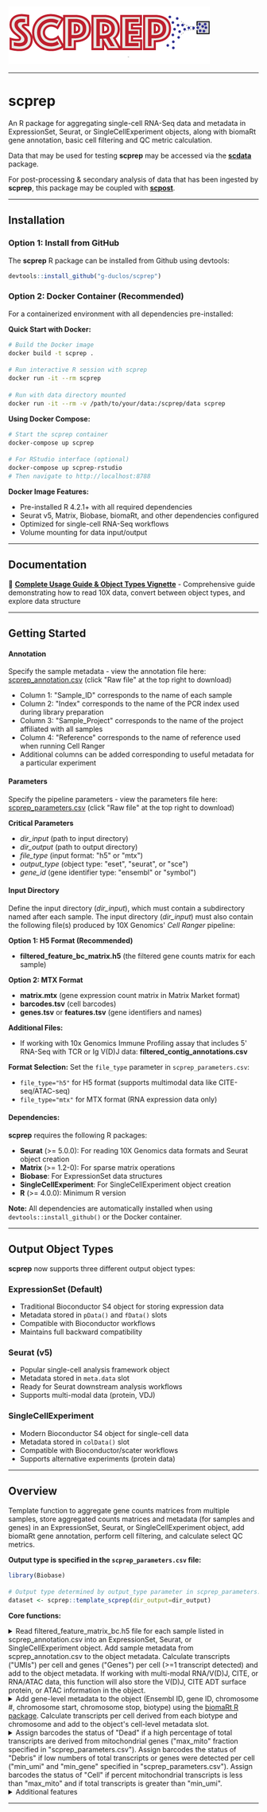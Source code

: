 ![Logo](inst/extdata/scprep_Logo_v2.png)

***

# **scprep**
An R package for aggregating single-cell RNA-Seq data and metadata in ExpressionSet, Seurat, or SingleCellExperiment objects, along with biomaRt gene annotation, basic cell filtering and QC metric calculation.

Data that may be used for testing **scprep** may be accessed via the **[scdata](https://github.com/g-duclos/scdata)** package.

For post-processing & secondary analysis of data that has been ingested by **scprep**, this package may be coupled with **[scpost](https://github.com/g-duclos/scpost)**.

***

## Installation

### Option 1: Install from GitHub
The **scprep** R package can be installed from Github using devtools:
```r
devtools::install_github("g-duclos/scprep")
```

### Option 2: Docker Container (Recommended)
For a containerized environment with all dependencies pre-installed:

**Quick Start with Docker:**
```bash
# Build the Docker image
docker build -t scprep .

# Run interactive R session with scprep
docker run -it --rm scprep

# Run with data directory mounted
docker run -it --rm -v /path/to/your/data:/scprep/data scprep
```

**Using Docker Compose:**
```bash
# Start the scprep container
docker-compose up scprep

# For RStudio interface (optional)
docker-compose up scprep-rstudio
# Then navigate to http://localhost:8788
```

**Docker Image Features:**
- Pre-installed R 4.2.1+ with all required dependencies
- Seurat v5, Matrix, Biobase, biomaRt, and other dependencies configured
- Optimized for single-cell RNA-Seq workflows
- Volume mounting for data input/output

***

## Documentation

📖 **[Complete Usage Guide & Object Types Vignette](https://htmlpreview.github.io/?https://github.com/g-duclos/scprep/blob/main/vignettes/vignette_scprep_usage.html)** - Comprehensive guide demonstrating how to read 10X data, convert between object types, and explore data structure

***

## Getting Started

#### Annotation
Specify the sample metadata - view the annotation file here: [scprep_annotation.csv](inst/extdata/scprep_annotation.csv) (click "Raw file" at the top right to download)
* Column 1: "Sample_ID" corresponds to the name of each sample
* Column 2: "Index" corresponds to the name of the PCR index used during library preparation
* Column 3: "Sample_Project" corresponds to the name of the project affiliated with all samples
* Column 4: "Reference" corresponds to the name of reference used when running Cell Ranger
* Additional columns can be added corresponding to useful metadata for a particular experiment

#### Parameters
Specify the pipeline parameters - view the parameters file here: [scprep_parameters.csv](inst/extdata/scprep_parameters.csv) (click "Raw file" at the top right to download)

**Critical Parameters**
* *dir_input* (path to input directory)
* *dir_output* (path to output directory)
* *file_type* (input format: "h5" or "mtx")
* *output_type* (object type: "eset", "seurat", or "sce")
* *gene_id* (gene identifier type: "ensembl" or "symbol")

#### Input Directory
Define the input directory (*dir_input*), which must contain a subdirectory named after each sample. The input directory (*dir_input*) must also contain the following file(s) produced by 10X Genomics' *Cell Ranger* pipeline:

**Option 1: H5 Format (Recommended)**
* **filtered_feature_bc_matrix.h5** (the filtered gene counts matrix for each sample)

**Option 2: MTX Format**
* **matrix.mtx** (gene expression count matrix in Matrix Market format)
* **barcodes.tsv** (cell barcodes)
* **genes.tsv** or **features.tsv** (gene identifiers and names)

**Additional Files:**
* If working with 10x Genomics Immune Profiling assay that includes 5' RNA-Seq with TCR or Ig V(D)J data: **filtered_contig_annotations.csv**

**Format Selection:**
Set the `file_type` parameter in `scprep_parameters.csv`:
- `file_type="h5"` for H5 format (supports multimodal data like CITE-seq/ATAC-seq)
- `file_type="mtx"` for MTX format (RNA expression data only)

#### Dependencies:
**scprep** requires the following R packages:
- **Seurat** (>= 5.0.0): For reading 10X Genomics data formats and Seurat object creation
- **Matrix** (>= 1.2-0): For sparse matrix operations  
- **Biobase**: For ExpressionSet data structures
- **SingleCellExperiment**: For SingleCellExperiment object creation
- **R** (>= 4.0.0): Minimum R version

**Note:** All dependencies are automatically installed when using `devtools::install_github()` or the Docker container.

***

## Output Object Types

**scprep** now supports three different output object types:

### **ExpressionSet** (Default)
- Traditional Bioconductor S4 object for storing expression data
- Metadata stored in `pData()` and `fData()` slots
- Compatible with Bioconductor workflows
- Maintains full backward compatibility

### **Seurat** (v5)
- Popular single-cell analysis framework object
- Metadata stored in `meta.data` slot
- Ready for Seurat downstream analysis workflows
- Supports multi-modal data (protein, VDJ)

### **SingleCellExperiment**
- Modern Bioconductor S4 object for single-cell data
- Metadata stored in `colData()` slot
- Compatible with Bioconductor/scater workflows
- Supports alternative experiments (protein data)

***

## Overview

Template function to aggregate gene counts matrices from multiple samples, store aggregated counts matrices and metadata (for samples and genes) in an ExpressionSet, Seurat, or SingleCellExperiment object, add biomaRt gene annotation, perform cell filtering, and calculate select QC metrics.

**Output type is specified in the `scprep_parameters.csv` file:**
```r
library(Biobase)

# Output type determined by output_type parameter in scprep_parameters.csv
dataset <- scprep::template_scprep(dir_output=dir_output)

```

**Core functions:**

<details>
	<summary>Read filtered_feature_matrix_bc.h5 file for each sample listed in scprep_annotation.csv into an ExpressionSet, Seurat, or SingleCellExperiment object. Add sample metadata from scprep_annotation.csv to the object metadata. Calculate transcripts ("UMIs") per cell and genes ("Genes") per cell (>=1 transcript detected) and add to the object metadata. If working with multi-modal RNA/V(D)J, CITE, or RNA/ATAC data, this function will also store the V(D)J, CITE ADT surface protein, or ATAC information in the object.</summary>
<pre>
# Build Seurat object with RNA data (no additional modalities)
dataset <- scprep::scprep_build(
	sample_paths="path/to/sample",
	annotation=annotation,
	gene_id="symbol"
	output_type="seurat",
	vdj=FALSE,
	cite=FALSE,
	cite_ignore=TRUE,
	atac=FALSE,
	atac_ignore=TRUE)
</pre>
</details>


<details>
	<summary>Add gene-level metadata to the object (Ensembl ID, gene ID, chromosome #, chromosome start, chromosome stop, biotype) using the <a href="https://bioconductor.org/packages/release/bioc/html/biomaRt.html">biomaRt R package</a>. Calculate transcripts per cell derived from each biotype and chromosome and add to the object's cell-level metadata slot.</summary>
<pre>
# Add gene-level metadata to the object
dataset <- scprep::scprep_biomart(
	dataset=dataset,
	ensembl_target=ensembl_target,
	reference=reference)
</pre>
</details>


<details>
	<summary>Assign barcodes the status of "Dead" if a high percentage of total transcripts are derived from mitochondrial genes ("max_mito" fraction specified in "scprep_parameters.csv"). Assign barcodes the status of "Debris" if low numbers of total transcripts or genes were detected per cell ("min_umi" and "min_gene" specified in "scprep_parameters.csv"). Assign barcodes the status of "Cell" if percent mitochondrial transcripts is less than "max_mito" and if total transcripts is greater than "min_umi".</summary>
<pre>
# Assign status of high quality "Cell", "Dead", or "Debris" to each barcode and add to object metadata
dataset <- scprep::scprep_cell_filter_multi(
	dataset=dataset,
	min_umi=min_umi,
	min_gene=min_gene,
	max_mito=max_mito)
</pre>
</details>


<details>
	<summary>Additional features</summary>
<ul><li>Store parameters specified in the scprep_parameters.csv file in a list labeled "Parameters" in the "assayData" slot labeled "Params" in the ExpressionSet object</li>

<li>Generate random seeds utilized for this analysis and store in a list labeled "Seeds" in the "assayData" slot labeled "Params" in the ExpressionSet object</li>

<li>Select genes with at least 3 transcript counts in a pre-specified (see "gene_filter" in scprep_parameters.csv) percentage (default = 0.1%) of cells and label as "Expressed" in "fData" slot of ExpressionSet object. All other genes are labeled as "Not_Expressed" in "fData" slot of ExpressionSet object</li>

<li>Save ExpressionSet RDS file in *dir_output*</li>
</ul>
</details>

***
